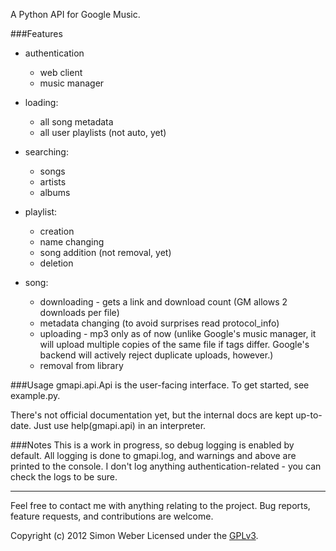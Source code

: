 A Python API for Google Music.


###Features

* authentication
    * web client
    * music manager

* loading:
    * all song metadata
    * all user playlists (not auto, yet)

* searching:
    * songs
    * artists
    * albums

* playlist:
    * creation
    * name changing
    * song addition (not removal, yet)
    * deletion

* song:
    * downloading - gets a link and download count (GM allows 2 downloads per file)
    * metadata changing (to avoid surprises read protocol_info)
    * uploading - mp3 only as of now (unlike Google's music manager, it will upload multiple copies of the same file if tags differ. Google's backend will actively reject duplicate uploads, however.)
    * removal from library

###Usage
gmapi.api.Api is the user-facing interface.
To get started, see example.py.  

There's not official documentation yet, but the internal docs are kept up-to-date. Just use help(gmapi.api) in an interpreter.

###Notes
This is a work in progress, so debug logging is enabled by default.
All logging is done to gmapi.log, and warnings and above are printed to	the console.
I don't	    log anything authentication-related - you can check the  logs to	be sure.



- - -
  
  
Feel free to contact me	with anything relating to the project. Bug reports, feature requests, and contributions are welcome.



Copyright (c) 2012 Simon Weber
Licensed under the [GPLv3](http://www.gnu.org/licenses/gpl.txt).